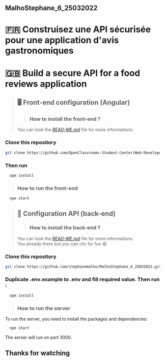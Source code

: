 ## MalhoStephane_6_25032022

# 🇫🇷 Construisez une API sécurisée pour une application d'avis gastronomiques 
# 🇬🇧 Build a secure API for a food reviews application 

>## 🖥 Front-end configuration (Angular) 
>
>>### How to install the front-end ?
>
>You can look the *[READ-ME.md](https://github.com/OpenClassrooms-Student-Center/Web-Developer-P6#readme)* file for more informations.

### Clone this repository

```bash
git clone https://github.com/OpenClassrooms-Student-Center/Web-Developer-P6.git
```

### Then run 
```bash
  npm install
```
>### How to run the front-end

```bash
  npm start
```

>## 📡 Configuration API (back-end)
>>### How to install the back-end ?
>You can look the *[READ-ME.md](https://github.com/stephanemalho/MalhoStephane_6_25032022/blob/main/README.md)* file for more informations.<br>You already there but you can clic for fun 😆
>
### Clone this repository

```bash
git clone https://github.com/stephanemalho/MalhoStephane_6_25032022.git
```
### Duplicate .env.example to .env and fill required value. Then run :

```bash
  npm install
```

>### How to run the server

To run the server, you need to install the packages and dependencies:

```bash
  npm start
```

The server will run on port 3000.


## Thanks for watching